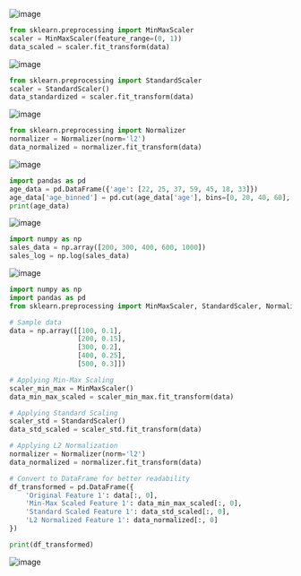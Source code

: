 ![image](https://github.com/user-attachments/assets/9e6aa2a1-b384-422a-a4ed-1078ee11139f)

```python
from sklearn.preprocessing import MinMaxScaler
scaler = MinMaxScaler(feature_range=(0, 1))
data_scaled = scaler.fit_transform(data)
```

![image](https://github.com/user-attachments/assets/137c3c11-fdbe-4547-963d-14f79d95d35a)

```python
from sklearn.preprocessing import StandardScaler
scaler = StandardScaler()
data_standardized = scaler.fit_transform(data)
```

![image](https://github.com/user-attachments/assets/7d51fabc-9818-4bba-995a-14043c0d16ca)

```python
from sklearn.preprocessing import Normalizer
normalizer = Normalizer(norm='l2')
data_normalized = normalizer.fit_transform(data)
```

![image](https://github.com/user-attachments/assets/650fe9d4-0c66-404c-ada3-361eeeb48979)

```python
import pandas as pd
age_data = pd.DataFrame({'age': [22, 25, 37, 59, 45, 18, 33]})
age_data['age_binned'] = pd.cut(age_data['age'], bins=[0, 20, 40, 60], labels=["0-20", "21-40", "41-60"])
print(age_data)
```

![image](https://github.com/user-attachments/assets/098ae65c-0cb7-427a-b5ba-f659e2868b66)

```python
import numpy as np
sales_data = np.array([200, 300, 400, 600, 1000])
sales_log = np.log(sales_data)
```

![image](https://github.com/user-attachments/assets/bf33249c-6f85-4439-a919-1b5f788d4dfe)

```python
import numpy as np
import pandas as pd
from sklearn.preprocessing import MinMaxScaler, StandardScaler, Normalizer

# Sample data
data = np.array([[100, 0.1],
                 [200, 0.15],
                 [300, 0.2],
                 [400, 0.25],
                 [500, 0.3]])

# Applying Min-Max Scaling
scaler_min_max = MinMaxScaler()
data_min_max_scaled = scaler_min_max.fit_transform(data)

# Applying Standard Scaling
scaler_std = StandardScaler()
data_std_scaled = scaler_std.fit_transform(data)

# Applying L2 Normalization
normalizer = Normalizer(norm='l2')
data_normalized = normalizer.fit_transform(data)

# Convert to DataFrame for better readability
df_transformed = pd.DataFrame({
    'Original Feature 1': data[:, 0],
    'Min-Max Scaled Feature 1': data_min_max_scaled[:, 0],
    'Standard Scaled Feature 1': data_std_scaled[:, 0],
    'L2 Normalized Feature 1': data_normalized[:, 0]
})

print(df_transformed)
```

![image](https://github.com/user-attachments/assets/ad23b1a8-7d1f-4ff1-a83a-e5355aeb39ed)
